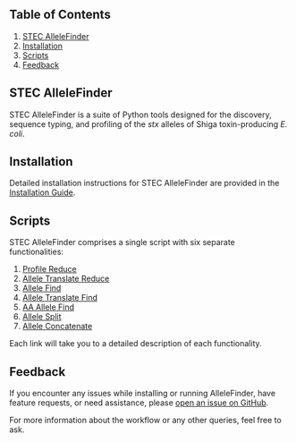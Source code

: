 ## Table of Contents
1. [STEC AlleleFinder](#stec-allelefinder)
2. [Installation](#installation)
3. [Scripts](#scripts)
4. [Feedback](#feedback)

## STEC AlleleFinder <a name="stec-allelefinder"></a>

STEC AlleleFinder is a suite of Python tools designed for the discovery, sequence typing, and profiling of the _stx_ alleles of Shiga toxin-producing _E. coli_.

## Installation <a name="installation"></a>

Detailed installation instructions for STEC AlleleFinder are provided in the [Installation Guide](https://olc-bioinformatics.github.io/AlleleFinder/installation).

## Scripts <a name="scripts"></a>

STEC AlleleFinder comprises a single script with six separate functionalities:

1. [Profile Reduce](profile_reduce.md)
2. [Allele Translate Reduce](allele_translate_reduce.md)
3. [Allele Find](allele_find.md)
4. [Allele Translate Find](allele_translate_find.md)
5. [AA Allele Find](aa_allele_find.md)
6. [Allele Split](allele_split.md)
7. [Allele Concatenate](allele_concatenate.md)

Each link will take you to a detailed description of each functionality.

## Feedback <a name="feedback"></a>

If you encounter any issues while installing or running AlleleFinder, have feature requests, or need assistance, please [open an issue on GitHub](https://github.com/OLC-Bioinformatics/AlleleFinder/issues/new/choose).

For more information about the workflow or any other queries, feel free to ask.